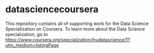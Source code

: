 datasciencecoursera
===================

This repository contains all of supporting work for the Data Science Specialization on Coursera.  To learn more about the Data Science specialization, go to https://www.coursera.org/specialization/jhudatascience/1?utm_medium=listingPage
